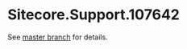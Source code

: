 # Sitecore.Support.107642

See [master branch](https://github.com/sitecoresupport/Sitecore.Support.107642) for details.